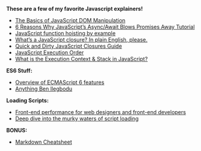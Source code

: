 **These are a few of my favorite Javascript explainers!**

- [The Basics of JavaScript DOM Manipulation](http://callmenick.com/post/basics-javascript-dom-manipulation)
- [6 Reasons Why JavaScript’s Async/Await Blows Promises Away Tutorial](https://hackernoon.com/6-reasons-why-javascripts-async-await-blows-promises-away-tutorial-c7ec10518dd9)
- [JavaScript function hoisting by example](https://gist.github.com/maxogden/4bed247d9852de93c94c)
- [What’s a JavaScript closure? In plain English, please.](https//medium.freecodecamp.com/whats-a-javascript-closure-in-plain-english-please-6a1fc1d2ff1c)
- [Quick and Dirty JavaScript Closures Guide](https://appendto.com/2016/02/quick-dirty-closures-guide/)
- [JavaScript Execution Order](http://xahlee.info/js/js_executing_order.html)
- [What is the Execution Context & Stack in JavaScript?](http://davidshariff.com/blog/what-is-the-execution-context-in-javascript/#first-article)

**ES6 Stuff:**
- [Overview of ECMAScript 6 features](https://github.com/lukehoban/es6features)
- [Anything Ben Ilegbodu](http://www.benmvp.com/)

**Loading Scripts:**
- [Front-end performance for web designers and front-end developers](https://csswizardry.com/2013/01/front-end-performance-for-web-designers-and-front-end-developers/#section:dns-prefetching)
- [Deep dive into the murky waters of script loading](https://www.html5rocks.com/en/tutorials/speed/script-loading/)

**BONUS:** 
- [Markdown Cheatsheet](https://github.com/adam-p/markdown-here/wiki/Markdown-Cheatsheet)

